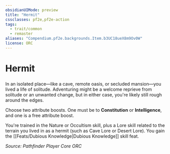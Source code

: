 ```yaml
---
obsidianUIMode: preview
title: "Hermit"
cssclasses: pf2e,pf2e-action
tags:
  - trait/common
  - remaster
aliases: "Compendium.pf2e.backgrounds.Item.b3UC18ueX8m9Ov0W"
license: ORC
---
```

# Hermit

### 






In an isolated place—like a cave, remote oasis, or secluded mansion—you lived a life of solitude. Adventuring might be a welcome reprieve from solitude or an unwanted change, but in either case, you're likely still rough around the edges.

Choose two attribute boosts. One must be to **Constitution** or **Intelligence**, and one is a free attribute boost.

You're trained in the Nature or Occultism skill, plus a Lore skill related to the terrain you lived in as a hermit (such as Cave Lore or Desert Lore). You gain the [[Feats/Dubious Knowledge|Dubious Knowledge]] skill feat.

*Source: Pathfinder Player Core*
*ORC*